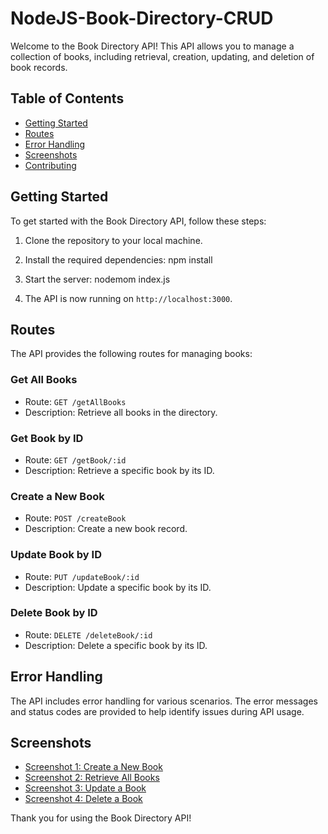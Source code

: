 # NodeJS-Book-Directory-CRUD

Welcome to the Book Directory API! This API allows you to manage a collection of books, including retrieval, creation, updating, and deletion of book records.

## Table of Contents

- [Getting Started](#getting-started)
- [Routes](#routes)
- [Error Handling](#error-handling)
- [Screenshots](#screenshots)
- [Contributing](#contributing)

## Getting Started

To get started with the Book Directory API, follow these steps:

1. Clone the repository to your local machine.

2. Install the required dependencies: npm install

3. Start the server: nodemom index.js

4. The API is now running on `http://localhost:3000`.

## Routes

The API provides the following routes for managing books:

### Get All Books

- Route: `GET /getAllBooks`
- Description: Retrieve all books in the directory.

### Get Book by ID

- Route: `GET /getBook/:id`
- Description: Retrieve a specific book by its ID.

### Create a New Book

- Route: `POST /createBook`
- Description: Create a new book record.

### Update Book by ID

- Route: `PUT /updateBook/:id`
- Description: Update a specific book by its ID.

### Delete Book by ID

- Route: `DELETE /deleteBook/:id`
- Description: Delete a specific book by its ID.

## Error Handling

The API includes error handling for various scenarios. The error messages and status codes are provided to help identify issues during API usage.

## Screenshots


- [Screenshot 1: Create a New Book](#)
- [Screenshot 2: Retrieve All Books](#)
- [Screenshot 3: Update a Book](#)
- [Screenshot 4: Delete a Book](#)


Thank you for using the Book Directory API!
